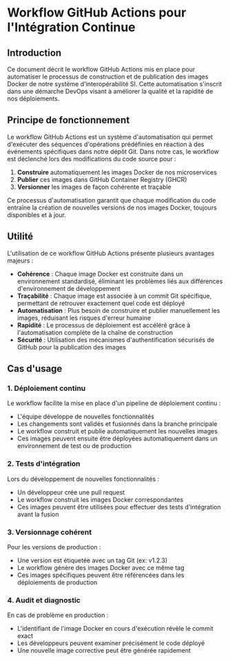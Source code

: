 # Workflow GitHub Actions pour l'Intégration Continue

## Introduction

Ce document décrit le workflow GitHub Actions mis en place pour automatiser le processus de construction et de publication des images Docker de notre système d'interopérabilité SI. Cette automatisation s'inscrit dans une démarche DevOps visant à améliorer la qualité et la rapidité de nos déploiements.

## Principe de fonctionnement

Le workflow GitHub Actions est un système d'automatisation qui permet d'exécuter des séquences d'opérations prédéfinies en réaction à des événements spécifiques dans notre dépôt Git. Dans notre cas, le workflow est déclenché lors des modifications du code source pour :

1. **Construire** automatiquement les images Docker de nos microservices
2. **Publier** ces images dans GitHub Container Registry (GHCR)
3. **Versionner** les images de façon cohérente et traçable

Ce processus d'automatisation garantit que chaque modification du code entraîne la création de nouvelles versions de nos images Docker, toujours disponibles et à jour.

## Utilité

L'utilisation de ce workflow GitHub Actions présente plusieurs avantages majeurs :

- **Cohérence** : Chaque image Docker est construite dans un environnement standardisé, éliminant les problèmes liés aux différences d'environnement de développement
- **Traçabilité** : Chaque image est associée à un commit Git spécifique, permettant de retrouver exactement quel code est déployé
- **Automatisation** : Plus besoin de construire et publier manuellement les images, réduisant les risques d'erreur humaine
- **Rapidité** : Le processus de déploiement est accéléré grâce à l'automatisation complète de la chaîne de construction
- **Sécurité** : Utilisation des mécanismes d'authentification sécurisés de GitHub pour la publication des images

## Cas d'usage

### 1. Déploiement continu

Le workflow facilite la mise en place d'un pipeline de déploiement continu :
- L'équipe développe de nouvelles fonctionnalités
- Les changements sont validés et fusionnés dans la branche principale
- Le workflow construit et publie automatiquement les nouvelles images
- Ces images peuvent ensuite être déployées automatiquement dans un environnement de test ou de production

### 2. Tests d'intégration

Lors du développement de nouvelles fonctionnalités :
- Un développeur crée une pull request
- Le workflow construit les images Docker correspondantes
- Ces images peuvent être utilisées pour effectuer des tests d'intégration avant la fusion

### 3. Versionnage cohérent

Pour les versions de production :
- Une version est étiquetée avec un tag Git (ex: v1.2.3)
- Le workflow génère des images Docker avec ce même tag
- Ces images spécifiques peuvent être référencées dans les déploiements de production

### 4. Audit et diagnostic

En cas de problème en production :
- L'identifiant de l'image Docker en cours d'exécution révèle le commit exact
- Les développeurs peuvent examiner précisément le code déployé
- Une nouvelle image corrective peut être générée rapidement